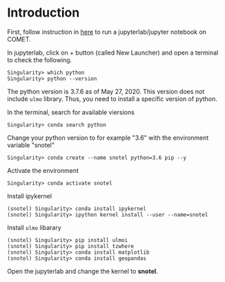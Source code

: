 # Introduction

First, follow instruction in [here](https://github.com/igarousi/XSEDE/tree/master/run_notebooks_on_comet) to run a jupyterlab/jupyter notebook on COMET.

In jupyterlab, click on + button (called New Launcher) and open a terminal to check the following. 

```
Singularity> which python
Singularity> python --version
```

The python version is 3.7.6 as of May 27, 2020.  This version does not include `ulmo` library. Thus, you need to install a specific version of python. 

In the terminal, search for available viersions 
```
Singularity> conda search python
```

Change your python version to for example "3.6" with the environment variable "snotel" 
```
Singularity> conda create --name snotel python=3.6 pip --y
```

Activate the environment
```
Singularity> conda activate snotel
```

Install ipykernel
```
(snotel) Singularity> conda install ipykernel
(snotel) Singularity> ipython kernel install --user --name=snotel
```

Install `ulmo` libarary
```
(snotel) Singularity> pip install ulmoi
(snotel) Singularity> pip install tzwhere
(snotel) Singularity> conda install matplotlib
(snotel) Singularity> conda install geopandas
```

Open the jupyterlab and change the kernel to **snotel**. 

